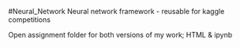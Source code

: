 #Neural_Network
Neural network framework - reusable for kaggle competitions

Open assignment folder for both versions of my work; HTML & ipynb
